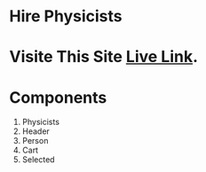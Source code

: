 # Hire Physicists

# Visite This Site [Live Link](https://israk-kayum-hire-physicists.netlify.app).

# Components
  
  1. Physicists
  2. Header
  3. Person
  4. Cart
  5. Selected

